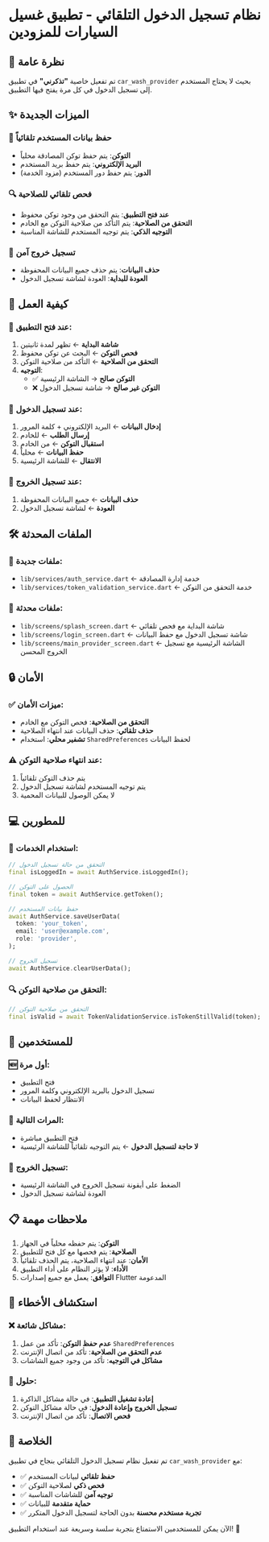 # نظام تسجيل الدخول التلقائي - تطبيق غسيل السيارات للمزودين

## 🎯 نظرة عامة
تم تفعيل خاصية **"تذكرني"** في تطبيق `car_wash_provider` بحيث لا يحتاج المستخدم إلى تسجيل الدخول في كل مرة يفتح فيها التطبيق.

## ✨ الميزات الجديدة

### 🔐 حفظ بيانات المستخدم تلقائياً
- **التوكن**: يتم حفظ توكن المصادقة محلياً
- **البريد الإلكتروني**: يتم حفظ بريد المستخدم
- **الدور**: يتم حفظ دور المستخدم (مزود الخدمة)

### 🔍 فحص تلقائي للصلاحية
- **عند فتح التطبيق**: يتم التحقق من وجود توكن محفوظ
- **التحقق من الصلاحية**: يتم التأكد من صلاحية التوكن مع الخادم
- **التوجيه الذكي**: يتم توجيه المستخدم للشاشة المناسبة

### 🚪 تسجيل خروج آمن
- **حذف البيانات**: يتم حذف جميع البيانات المحفوظة
- **العودة للبداية**: العودة لشاشة تسجيل الدخول

## 🚀 كيفية العمل

### 📱 عند فتح التطبيق:
1. **شاشة البداية** ← تظهر لمدة ثانيتين
2. **فحص التوكن** ← البحث عن توكن محفوظ
3. **التحقق من الصلاحية** ← التأكد من صلاحية التوكن
4. **التوجيه**:
   - ✅ **التوكن صالح** → الشاشة الرئيسية
   - ❌ **التوكن غير صالح** → شاشة تسجيل الدخول

### 🔑 عند تسجيل الدخول:
1. **إدخال البيانات** ← البريد الإلكتروني + كلمة المرور
2. **إرسال الطلب** ← للخادم
3. **استقبال التوكن** ← من الخادم
4. **حفظ البيانات** ← محلياً
5. **الانتقال** ← للشاشة الرئيسية

### 🚪 عند تسجيل الخروج:
1. **حذف البيانات** ← جميع البيانات المحفوظة
2. **العودة** ← لشاشة تسجيل الدخول

## 🛠️ الملفات المحدثة

### 📁 ملفات جديدة:
- `lib/services/auth_service.dart` ← خدمة إدارة المصادقة
- `lib/services/token_validation_service.dart` ← خدمة التحقق من التوكن

### 📝 ملفات محدثة:
- `lib/screens/splash_screen.dart` ← شاشة البداية مع فحص تلقائي
- `lib/screens/login_screen.dart` ← شاشة تسجيل الدخول مع حفظ البيانات
- `lib/screens/main_provider_screen.dart` ← الشاشة الرئيسية مع تسجيل الخروج المحسن

## 🔒 الأمان

### ✅ ميزات الأمان:
- **التحقق من الصلاحية**: فحص التوكن مع الخادم
- **حذف تلقائي**: حذف البيانات عند انتهاء الصلاحية
- **تشفير محلي**: استخدام `SharedPreferences` لحفظ البيانات

### ⚠️ عند انتهاء صلاحية التوكن:
1. يتم حذف التوكن تلقائياً
2. يتم توجيه المستخدم لشاشة تسجيل الدخول
3. لا يمكن الوصول للبيانات المحمية

## 💻 للمطورين

### 🔧 استخدام الخدمات:
```dart
// التحقق من حالة تسجيل الدخول
final isLoggedIn = await AuthService.isLoggedIn();

// الحصول على التوكن
final token = await AuthService.getToken();

// حفظ بيانات المستخدم
await AuthService.saveUserData(
  token: 'your_token',
  email: 'user@example.com',
  role: 'provider',
);

// تسجيل الخروج
await AuthService.clearUserData();
```

### 🔍 التحقق من صلاحية التوكن:
```dart
// التحقق من صلاحية التوكن
final isValid = await TokenValidationService.isTokenStillValid(token);
```

## 👥 للمستخدمين

### 🆕 أول مرة:
- فتح التطبيق
- تسجيل الدخول بالبريد الإلكتروني وكلمة المرور
- الانتظار لحفظ البيانات

### 🔄 المرات التالية:
- فتح التطبيق مباشرة
- **لا حاجة لتسجيل الدخول** ← يتم التوجيه تلقائياً للشاشة الرئيسية

### 🚪 تسجيل الخروج:
- الضغط على أيقونة تسجيل الخروج في الشاشة الرئيسية
- العودة لشاشة تسجيل الدخول

## 📋 ملاحظات مهمة

1. **التوكن**: يتم حفظه محلياً في الجهاز
2. **الصلاحية**: يتم فحصها مع كل فتح للتطبيق
3. **الأمان**: عند انتهاء الصلاحية، يتم الحذف تلقائياً
4. **الأداء**: لا يؤثر النظام على أداء التطبيق
5. **التوافق**: يعمل مع جميع إصدارات Flutter المدعومة

## 🚨 استكشاف الأخطاء

### ❌ مشاكل شائعة:
1. **عدم حفظ التوكن**: تأكد من عمل `SharedPreferences`
2. **عدم التحقق من الصلاحية**: تأكد من اتصال الإنترنت
3. **مشاكل في التوجيه**: تأكد من وجود جميع الشاشات

### 🔧 حلول:
1. **إعادة تشغيل التطبيق**: في حالة مشاكل الذاكرة
2. **تسجيل الخروج وإعادة الدخول**: في حالة مشاكل التوكن
3. **فحص الاتصال**: تأكد من اتصال الإنترنت

## 🎉 الخلاصة

تم تفعيل نظام تسجيل الدخول التلقائي بنجاح في تطبيق `car_wash_provider` مع:

- ✅ **حفظ تلقائي** لبيانات المستخدم
- ✅ **فحص ذكي** لصلاحية التوكن
- ✅ **توجيه آمن** للشاشات المناسبة
- ✅ **حماية متقدمة** للبيانات
- ✅ **تجربة مستخدم محسنة** بدون الحاجة لتسجيل الدخول المتكرر

الآن يمكن للمستخدمين الاستمتاع بتجربة سلسة وسريعة عند استخدام التطبيق! 🚀
